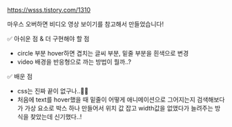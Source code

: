 https://wsss.tistory.com/1310

마우스 오버하면 비디오 영상 보이기를 참고해서 만들었습니다!

✅️ 아쉬운 점 & 더 구현해야 할 점
- circle 부분 hover하면 겹치는 글씨 부분, 밑줄 부분을 흰색으로 변경
- video 배경을 반응형으로 까는 방법이 뭘까..?

✅️ 배운 점 
- css는 진짜 끝이 없구나..😮‍💨️
- 처음에 text를 hover했을 때 밑줄이 어떻게 애니메이션으로 그어지는지 검색해보다가 가상 요소로 박스 하나 만들어서 위치 값 잡고 width값을 없앴다가 늘려주는 방식을 찾았는데 신기했다..!